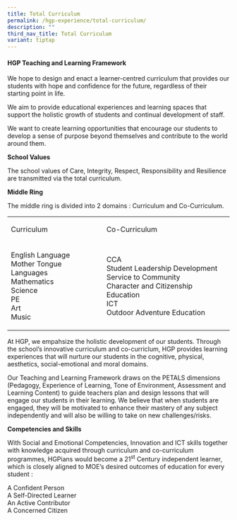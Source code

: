 ```yaml
---
title: Total Curriculum
permalink: /hgp-experience/total-curriculum/
description: ""
third_nav_title: Total Curriculum
variant: tiptap
---
```

<h4><strong>HGP Teaching and Learning Framework</strong></h4>
<p>We<em> </em>hope<em> </em>to design and enact a learner-centred curriculum
that provides our students with hope and confidence for the future, regardless
of their starting point in life.</p>
<p>We aim to provide educational experiences and learning spaces that support
the holistic growth of students and continual development of staff.</p>
<p>We want to create learning opportunities that encourage our students to
develop a sense of purpose beyond themselves and contribute to the world
around them.</p>
<p><strong>School Values</strong>
</p>
<p>The school values of Care, Integrity, Respect, Responsibility and Resilience
are transmitted via the total curriculum.</p>
<p><strong>Middle Ring</strong>
</p>
<p>The middle ring is divided into 2 domains : Curriculum and Co-Curriculum.</p>
<table style="minWidth: 50px">
<colgroup>
<col>
<col>
</colgroup>
<tbody>
<tr>
<td rowspan="1" colspan="1">
<p>Curriculum</p>
</td>
<td rowspan="1" colspan="1">
<p>Co-Curriculum</p>
</td>
</tr>
<tr>
<td rowspan="1" colspan="1">
<p>English Language
<br>Mother Tongue Languages
<br>Mathematics
<br>Science
<br>PE
<br>Art
<br>Music</p>
</td>
<td rowspan="1" colspan="1">
<p>CCA
<br>Student Leadership Development
<br>Service to Community
<br>Character and Citizenship Education
<br>ICT
<br>Outdoor Adventure Education</p>
</td>
</tr>
</tbody>
</table>
<p>At HGP, we empahsize the holistic development of our students. Through
the school’s innovative curriculum and co-curriclum, HGP provides learning
experiences that will nurture our students in the cognitive, physical,
aesthetics, social-emotional and moral domains.</p>
<p>Our Teaching and Learning Framework draws on the PETALS dimensions (Pedagogy,
Experience of Learning, Tone of Environment, Assessment and Learning Content)
to guide teachers plan and design lessons that will engage our students
in their learning. We believe that when students are engaged, they will
be motivated to enhance their mastery of any subject independently and
will also be willing to take on new challenges/risks.</p>
<p><strong>Competencies and Skills</strong>
</p>
<p>With Social and Emotional Competencies, Innovation and ICT skills together
with knowledge acquired through curriculum and co-curriculum programmes,
HGPians would become a 21<sup>st</sup>&nbsp;Century independent learner,
which is closely aligned to MOE’s desired outcomes of education for every
student :</p>
<p>A Confident Person
<br>A Self-Directed Learner
<br>An Active Contributor
<br>A Concerned Citizen</p>